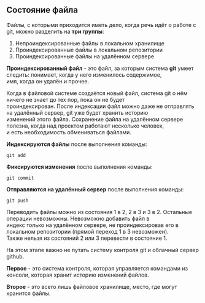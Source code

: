 ## Состояние файла

Файлы, с которыми приходится иметь дело, когда речь идёт о работе с git, можно разделить на **три группы**:
1. Непроиндексированные файлы в локальном хранилище
2. Проиндексированные файлы в локальном репозитории
3. Проиндексированные файлы на удалённом сервере

**Проиндексированный файл** - это файл, за которым система **git** умеет следить: понимает, когда у него изменилось  содержимое,  
имя, когда он удалён и прочее.

Когда в файловой системе создаётся новый файл, система git о нём ничего не знает до тех пор, пока он не будет  
проиндексирован. После индексации файл можно даже не отправлять на удалённый сервер, git уже будет хранить историю  
изменений этого файла.  Сохранение файла на удалённом сервере полезна, когда над проектом работают несколько человек,  
и есть необходимость обмениваться файлами.

**Индексируются файлы** после выполнения команды:

`git add`

**Фиксируются изменения** после выполнения команды: 

`git commit `

**Отправляются на удалённый сервер** после выполнения команды:

`git push`

Переводить файлы можно из состояния 1 в 2, 2 в 3 и 3 в 2. Остальные операции невозможны. Невозможно добавить файл в  
индекс только на удалённом сервере, не проиндексировав его в локальном репозитории (прямой переход 1 в 3 невозможен).  
Также нельзя из состояний 2 или 3 перевести в состояние 1.

На этом этапе важно не путать систему контроля git и облачный сервер github.

**Первое** - это система контроля, которая управляется командами из консоли, которая хранит историю изменений файлов.

**Второе** - это всего лишь файловое хранилище, место, где могут хранится файлы.